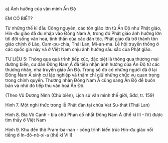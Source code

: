 a) Ảnh hưởng của văn minh Ấn Độ

EM CÓ BIẾT?

Từ những thế kỉ đầu Công nguyên, các tôn giáo lớn từ Ấn Độ như Phật giáo, Hin-đu giáo đã du nhập vào Đông Nam Á, trong đó Phật giáo ảnh hưởng lớn tới đời sống văn hoá, tinh thần của các dân tộc. Phật giáo đã trở thành tôn giáo chính ở Lào, Cam-pu-chia, Thái Lan, Mi-an-ma. Lễ hội truyền thống ở các quốc gia này và ở Việt Nam chịu ảnh hưởng sâu sắc của Phật giáo.

TƯ LIỆU 5: Thông qua quá trình tiếp xúc, đặc biệt là thông qua thương mại đường biển, cư dân Đông Nam Á đã tiếp nhận ảnh hưởng của Ấn Độ từ các thương nhân, nhà truyền giáo Ấn Độ. Trong số đó có những người đã ở lại Đông Nam Á sinh cư lập nghiệp và thậm chí giữ những chức vụ quan trọng trong chính quyền. Thương nhân Đông Nam Á cũng sang Ấn Độ để buôn bán và nhờ đó tiếp thu văn hoá Ấn Độ.

(Theo Vũ Dương Ninh (Chủ biên), Lịch sử văn minh thế giới, Sđd, tr. 159)

Hình 7. Một nghi thức trong lễ Phật đản tại chùa Vat Su-thát (Thái Lan)

Hình 8. Bia Võ Cạnh - bia chữ Phạn cổ nhất Đông Nam Á (thế kỉ III - IV) được tìm thấy ở Việt Nam

Hình 9. Khu đền thờ Pram-ba-nan - công trình kiến trúc Hin-đu giáo nổi tiếng ở In-đô-nê-xi-a (thế kỉ VIII)